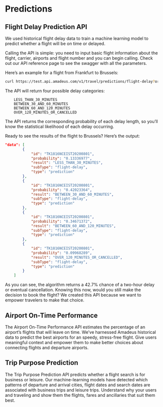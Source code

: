 # Predictions

## Flight Delay Prediction API

We used historical flight delay data to train a machine learning model to predict whether a flight will be on time or delayed.

Calling the API is simple: you need to input basic flight information about the
flight, carrier, airports and flight number and you can begin calling. Check
out our API reference page to see the swagger with all the parameters.

Here’s an example for a flight from Frankfurt to Brussels:

```bash
curl https://test.api.amadeus.com/v1/travel/predictions/flight-delay?originLocationCode=BRU&destinationLocationCode=FRA&departureDate=2022-11-14&departureTime=11:05:00&arrivalDate=2022-11-14&arrivalTime=12:10:00&aircraftCode=32A&carrierCode=LH&flightNumber=1009&duration=PT1H05M
```

The API will return four possible delay categories:

```text
    LESS_THAN_30_MINUTES
    BETWEEN_30_AND_60_MINUTES
    BETWEEN_60_AND_120_MINUTES
    OVER_120_MINUTES_OR_CANCELLED
```

The API returns the corresponding probability of each delay length, so you’ll know the statistical likelihood of each delay occurring.

Ready to see the results of the flight to Brussels? Here’s the output: 

```json
"data": [
        {
            "id": "TK1816NCEIST20200801",
            "probability": "0.13336977",
            "result": "LESS_THAN_30_MINUTES",
            "subType": "flight-delay",
            "type": "prediction"
        },
        {
            "id": "TK1816NCEIST20200801",
            "probability": "0.42023364",
            "result": "BETWEEN_30_AND_60_MINUTES",
            "subType": "flight-delay",
            "type": "prediction"
        },
        {
            "id": "TK1816NCEIST20200801",
            "probability": "0.34671372",
            "result": "BETWEEN_60_AND_120_MINUTES",
            "subType": "flight-delay",
            "type": "prediction"
        },
        {
            "id": "TK1816NCEIST20200801",
            "probability": "0.09968289",
            "result": "OVER_120_MINUTES_OR_CANCELLED",
            "subType": "flight-delay",
            "type": "prediction"
        }
    ]
```
As you can see, the algorithm returns a 42.7% chance of a two-hour delay or
eventual cancellation. Knowing this now, would you still make the decision to
book the flight? We created this API because we want to empower travelers to
make that choice.

## Airport On-Time Performance

The Airport On-Time Performance API estimates the percentage of an airport’s
flights that will leave on time. We’ve harnessed Amadeus historical data to
predict the best airports for an speedy, stress-free flight. Give users
meaningful context and empower them to make better choices about connecting
flights and departure airports.

## Trip Purpose Prediction

The Trip Purpose Prediction API predicts whether a flight search is for
business or leisure. Our machine-learning models have detected which patterns
of departure and arrival cities, flight dates and search dates are associated
with business trips and leisure trips. Understand why your users and traveling
and show them the flights, fares and ancillaries that suit them best.

